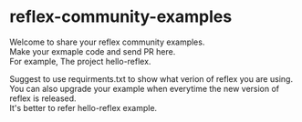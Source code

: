 # reflex-community-examples
Welcome to share your reflex community examples.  
Make your exmaple code and send PR here.   
For example, The project hello-reflex.  

Suggest to use requirments.txt to show what verion of reflex you are using.  
You can also upgrade your example when everytime the new version of reflex is released.   
It's better to refer hello-reflex example.  